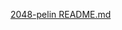[2048-pelin README.md](https://github.com/irismayigyu/ot-harjoitustyo/blob/master/2048-peli/README.md)
